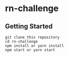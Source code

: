 # rn-challenge
## Getting Started
```git clone this repository```    
```cd rn-challenge```    
``` npm install or yarn install ```   
```npm start or yarn start```  
